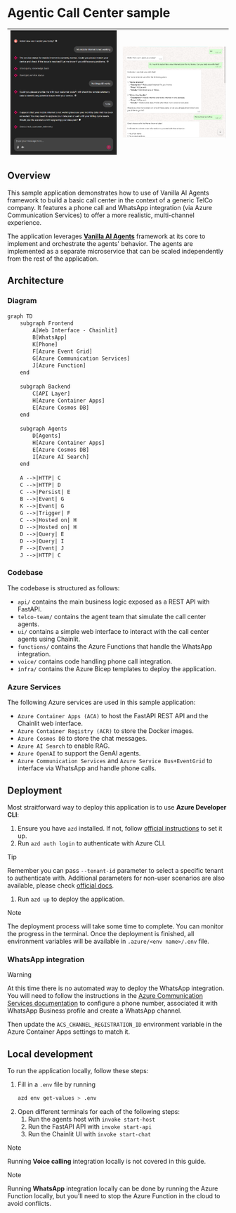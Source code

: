 # Agentic Call Center sample

| ![Example chat with the Chainlit interface](assets/chat.png) | ![Example chat with WhatsApp](assets/whatsapp.png) |
| --- | --- |

## Overview

This sample application demonstrates how to use of Vanilla AI Agents framework to build a basic call center in the context of a generic TelCo company. It features a phone call and WhatsApp integration (via Azure Communication Services) to offer a more realistic, multi-channel experience.

The application leverages [**Vanilla AI Agents**](https://github.com/Azure-Samples/vanilla-aiagents) framework at its core to implement and orchestrate the agents' behavior. The agents are implemented as a separate microservice that can be scaled independently from the rest of the application.

## Architecture

### Diagram

```mermaid
graph TD
    subgraph Frontend
        A[Web Interface - Chainlit]
        B[WhatsApp]
        K[Phone]
        F[Azure Event Grid]
        G[Azure Communication Services]
        J[Azure Function]
    end

    subgraph Backend
        C[API Layer]
        H[Azure Container Apps]
        E[Azure Cosmos DB]
    end

    subgraph Agents
        D[Agents]
        H[Azure Container Apps]
        E[Azure Cosmos DB]
        I[Azure AI Search]
    end

    A -->|HTTP| C
    C -->|HTTP| D
    C -->|Persist| E
    B -->|Event| G
    K -->|Event| G
    G -->|Trigger| F
    C -->|Hosted on| H
    D -->|Hosted on| H
    D -->|Query| E
    D -->|Query| I
    F -->|Event| J
    J -->|HTTP| C
```

### Codebase

The codebase is structured as follows:

- `api/` contains the main business logic exposed as a REST API with FastAPI.
- `telco-team/` contains the agent team that simulate the call center agents.
- `ui/` contains a simple web interface to interact with the call center agents using Chainlit.
- `functions/` contains the Azure Functions that handle the WhatsApp integration.
- `voice/` contains code handling phone call integration.
- `infra/` contains the Azure Bicep templates to deploy the application.

### Azure Services

The following Azure services are used in this sample application:

- `Azure Container Apps (ACA)` to host the FastAPI REST API and the Chainlit web interface.
- `Azure Container Registry (ACR)` to store the Docker images.
- `Azure Cosmos DB` to store the chat messages.
- `Azure AI Search` to enable RAG.
- `Azure OpenAI` to support the GenAI agents.
- `Azure Communication Services` and `Azure Service Bus+EventGrid` to interface via WhatsApp and handle phone calls.

## Deployment

Most straitforward way to deploy this application is to use **Azure Developer CLI**:

1. Ensure you have `azd` installed. If not, follow [official instructions](https://learn.microsoft.com/en-us/azure/developer/azure-developer-cli/install-azd) to set it up.
1. Run `azd auth login` to authenticate with Azure CLI.
> [!TIP]
> Remember you can pass `--tenant-id` parameter to select a specific tenant to authenticate with. Additional parameters for non-user scenarios are also available, please check [official docs](https://learn.microsoft.com/en-us/azure/developer/azure-developer-cli/reference#options-3).
1. Run `azd up` to deploy the application.
> [!NOTE]
> The deployment process will take some time to complete. You can monitor the progress in the terminal. Once the deployment is finished, all environment variables will be available in `.azure/<env name>/.env` file.

### WhatsApp integration

> [!WARNING]
> At this time there is no automated way to deploy the WhatsApp integration. You will need to follow the instructions in the [Azure Communication Services documentation](https://learn.microsoft.com/en-us/azure/communication-services/quickstarts/advanced-messaging/whatsapp/connect-whatsapp-business-account) to configure a phone number, associated it with WhatsApp Business profile and create a WhatsApp channel.
>
> Then update the `ACS_CHANNEL_REGISTRATION_ID` environment variable in the Azure Container Apps settings to match it.

## Local development

To run the application locally, follow these steps:

1. Fill in a `.env` file by running
    ```bash
    azd env get-values > .env
    ```
1. Open different terminals for each of the following steps:
    1. Run the agents host with `invoke start-host`
    1. Run the FastAPI API with `invoke start-api`
    1. Run the Chainlit UI with `invoke start-chat`

> [!NOTE]
> Running **Voice calling** integration locally is not covered in this guide.

> [!NOTE]
> Running **WhatsApp** integration locally can be done by running the Azure Function locally, but you'll need to stop the Azure Function in the cloud to avoid conflicts.